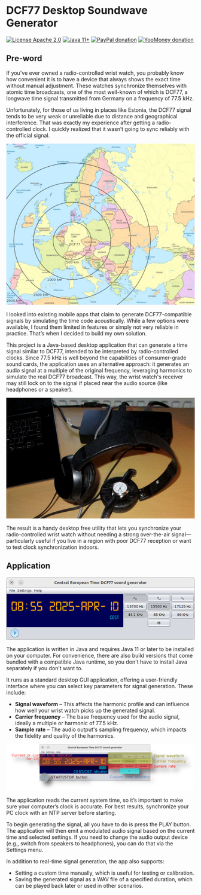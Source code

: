 # DCF77 Desktop Soundwave Generator

[![License Apache 2.0](https://img.shields.io/badge/license-Apache%20License%202.0-green.svg)](http://www.apache.org/licenses/LICENSE-2.0)
[![Java 11+](https://img.shields.io/badge/java-11%2b-green.svg)](https://bell-sw.com/pages/downloads/#jdk-21-lts)
[![PayPal donation](https://img.shields.io/badge/donation-PayPal-cyan.svg)](https://www.paypal.com/cgi-bin/webscr?cmd=_s-xclick&hosted_button_id=AHWJHJFBAWGL2)
[![YooMoney donation](https://img.shields.io/badge/donation-Yoo.money-blue.svg)](https://yoomoney.ru/to/41001158080699)

## Pre-word

If you've ever owned a radio-controlled wrist watch, you probably know how convenient it is to have a device that always shows
the exact time without manual adjustment. These watches synchronize themselves with atomic time broadcasts, one of the
most well-known of which is DCF77, a longwave time signal transmitted from Germany on a frequency of 77.5 kHz.

Unfortunately, for those of us living in places like Estonia, the DCF77 signal tends to be very weak or unreliable due
to distance and geographical interference. That was exactly my experience after getting a radio-controlled clock. I
quickly realized that it wasn’t going to sync reliably with the official signal.

![DCF77 Europe map](assets/Europe_DCF77_de.jpg)

I looked into existing mobile apps that claim to generate DCF77-compatible signals by simulating the time code
acoustically. While a few options were available, I found them limited in features or simply not very reliable in
practice. That’s when I decided to build my own solution.

This project is a Java-based desktop application that can generate a time signal similar to DCF77, intended to be
interpreted by radio-controlled clocks. Since 77.5 kHz is well beyond the capabilities of consumer-grade sound cards,
the application uses an alternative approach: it generates an audio signal at a multiple of the original frequency,
leveraging harmonics to simulate the real DCF77 broadcast. This way, the wrist watch's receiver may still lock on to the
signal if placed near the audio source (like headphones or a speaker).

![Headphones as an antenna](assets/dcf77_application_in_action.jpg)

The result is a handy desktop free utility that lets you synchronize your radio-controlled wrist watch without needing a
strong
over-the-air signal—particularly useful if you live in a region with poor DCF77 reception or want to test clock
synchronization indoors.

## Application

![Application look](assets/applook.png)

The application is written in Java and requires Java 11 or later to be installed on your computer. For convenience,
there are also build versions that come bundled with a compatible Java runtime, so you don't have to install Java
separately if you don’t want to.

It runs as a standard desktop GUI application, offering a user-friendly interface where you can select key parameters
for signal generation. These include:

- __Signal waveform__ – This affects the harmonic profile and can influence how well your wrist watch picks up the generated
  signal. 
- __Carrier frequency__ – The base frequency used for the audio signal, ideally a multiple or harmonic of 77.5 kHz.
- __Sample rate__ – The audio output's sampling frequency, which impacts the fidelity and quality of the harmonics.

![GUI elements](assets/gui_elements.png)

The application reads the current system time, so it’s important to make sure your computer’s clock is accurate. For
best results, synchronize your PC clock with an NTP server before starting.

To begin generating the signal, all you have to do is press the PLAY button. The application will then emit a modulated
audio signal based on the current time and selected settings. If you need to change the audio output device (e.g.,
switch from speakers to headphones), you can do that via the Settings menu.

In addition to real-time signal generation, the app also supports:

- Setting a custom time manually, which is useful for testing or calibration.
- Saving the generated signal as a WAV file of a specified duration, which can be played back later or used in other
  scenarios.
